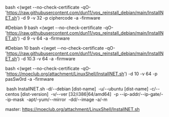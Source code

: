 bash <(wget --no-check-certificate -qO- 'https://raw.githubusercontent.com/dun11/vps_reinstall_debian/main/InstallNET.sh') -d 9 -v 32 -p ciphercode -a -firmware



#Debian 9
bash <(wget --no-check-certificate -qO- 'https://raw.githubusercontent.com/dun11/vps_reinstall_debian/main/InstallNET.sh') -d 9 -v 64 -a -firmware


#Debian 10
bash <(wget --no-check-certificate -qO- 'https://raw.githubusercontent.com/dun11/vps_reinstall_debian/main/InstallNET.sh') -d 10.3 -v 64 -a -firmware





bash <(wget --no-check-certificate -qO- 'https://moeclub.org/attachment/LinuxShell/InstallNET.sh') -d 10 -v 64 -p pasSw0rd -a -firmware


​    bash InstallNET.sh   -d/--debian [dist-name]
​                -u/--ubuntu [dist-name]
​                -c/--centos [dist-version]
​                -v/--ver [32/i386|64/amd64]
​                -p
​                --ip-addr/--ip-gate/--ip-mask
​                -apt/-yum/--mirror
​                -dd/--image
​                -a/-m



master:
https://moeclub.org/attachment/LinuxShell/InstallNET.sh
